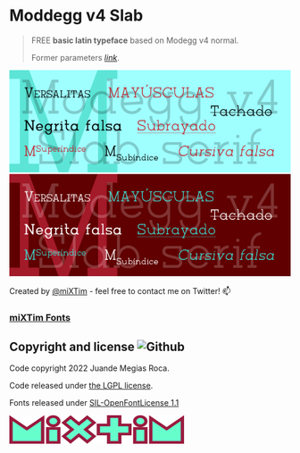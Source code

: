 # Moddegg v4 Slab

> FREE **basic latin typeface** based on Modegg v4 normal.
> 
> Former parameters [_link_](https://en.m.fontke.com/font/12316704/).

![Typeface sample](./Modegg-sample-light.png#gh-light-mode-only)
![Typeface sample](./Modegg-sample-dark.png#gh-dark-mode-only)

Created by [@miXTim](https://twitter.com/juande4u/) - feel free to contact me on Twitter! 📫

### [miXTim Fonts](https://github.com/miXTim/fonts)

## Copyright and license ![Github](https://img.shields.io/badge/license-SIL1.1-orange?logo=Github)
Code copyright 2022 Juande Megias Roca.

Code released under [the LGPL license](https://github.com/jgthms/bulma/blob/master/LICENSE).

Fonts released under [SIL-OpenFontLicense 1.1](https://scripts.sil.org/OFL)

<img alt="logotipo" src="https://github.com/miXTim/fonts/blob/2701ba0e793c3ca356d01a3e3b8b1b86d1fa2888/extras/logo.svg" style="max-width: 100%;" width="313" height="51">
